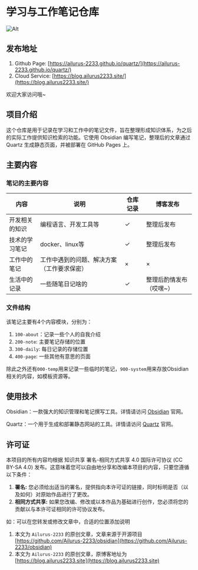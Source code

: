 # 学习与工作笔记仓库

![Alt](https://repobeats.axiom.co/api/embed/cb5e477ff320fe32b74139f5681585eb87c3dcde.svg "Repobeats analytics image")

## 发布地址

1. Github Page: [https://ailurus-2233.github.io/quartz/](https://ailurus-2233.github.io/quartz/)
2. Cloud Service: [https://blog.ailurus2233.site/](https://blog.ailurus2233.site/)

欢迎大家访问哦~

## 项目介绍

这个仓库是用于记录在学习和工作中的笔记文件，旨在整理形成知识体系，为之后的实际工作提供知识检索的功能。它使用 Obsidian 编写笔记，整理后的文章通过 Quartz 生成静态页面，并被部署在 GitHub Pages 上。

## 主要内容

### 笔记的主要内容

| 内容 | 说明 | 仓库记录 | 博客发布 |
| --- | ---- | --- | --- |
| 开发相关的知识 | 编程语言、开发工具等 | ✓ | 整理后发布  |
| 技术的学习笔记 |docker、linux等  | ✓ | 整理后发布  |
| 工作中的笔记  | 工作中遇到的问题、解决方案（工作要求保密） | × | ×  |
| 生活中的记录 | 一些随笔日记啥的 | ✓ |  整理后酌情发布（哎嘿~） |

### 文件结构

该笔记主要有4个内容模块，分别为：

1. `100-about`：记录一些个人的自我介绍
2. `200-note`: 主要笔记存储的位置
3. `300-daily`: 每日记录的存储位置
4. `400-page`: 一些其他有意思的页面

除此之外还有`000-temp`用来记录一些临时的笔记，`900-system`用来存放Obsidian相关的内容，如模板资源等。

## 使用技术

Obsidian：一款强大的知识管理和笔记撰写工具。详情请访问 [Obsidian](https://obsidian.md/) 官网。

Quartz：一个用于生成和部署静态网站的工具。详情请访问 [Quartz](https://quartz.jzhao.xyz/) 官网。

## 许可证

本项目的所有内容均根据 知识共享 署名-相同方式共享 4.0 国际许可协议 (CC BY-SA 4.0) 发布。这意味着您可以自由地分享和改编本项目的内容，只要您遵循以下条件：

1. **署名:** 您必须给出适当的署名，提供指向本许可证的链接，同时标明是否（以及如何）对原始作品进行了更改。
2. **相同方式共享:** 如果您改编、修改或以本作品为基础进行创作，您必须将您的贡献以与本许可证相同的许可协议发布。

如：可以在您转发或修改文章中，合适的位置添加说明

1. 本文为 `Ailurus-2233` 的原创文章，文章来源于开源项目 [https://github.com/Ailurus-2233/obsidian](https://github.com/Ailurus-2233/obsidian)
2. 本文为 `Ailurus-2233` 的原创文章，原博客地址为 [https://blog.ailurus2233.site](https://blog.ailurus2233.site)
